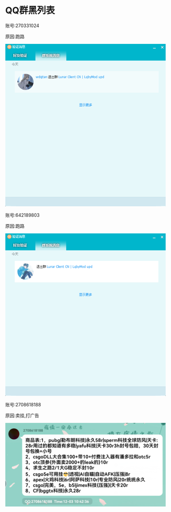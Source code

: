 # QQ群黑列表

账号:270331024

原因:跑路

![](<.gitbook/assets/image (1).png>)

账号:642189803

原因:跑路

![](<.gitbook/assets/image (8).png>)

账号:2708618188

原因:卖挂,打广告

![](.gitbook/assets/image.png)
